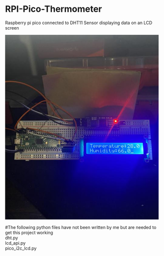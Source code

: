 # RPI-Pico-Thermometer
Raspberry pi pico connected to DHT11 Sensor displaying data on an LCD screen


<img src="picoThermometer.jpg" alt="pico displaying temperature and humidity" style="width:500px;height:600px;">

<br>

#The following python files have not been written by me but are needed to get this project working 
<br>
dht.py 
<br>
lcd_api.py 
<br>
pico_i2c_lcd.py 
